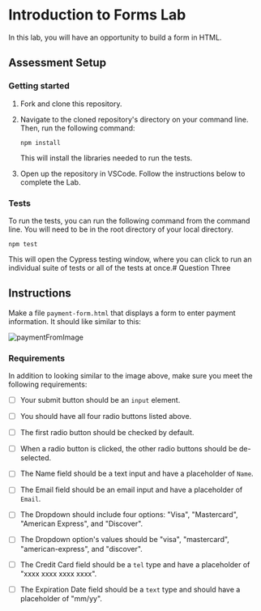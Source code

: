 # Introduction to Forms Lab

In this lab, you will have an opportunity to build a form in HTML.

## Assessment Setup

### Getting started

1. Fork and clone this repository.

1. Navigate to the cloned repository's directory on your command line. Then, run the following command:

   ```
   npm install
   ```

   This will install the libraries needed to run the tests.

1. Open up the repository in VSCode. Follow the instructions below to complete the Lab.

### Tests

To run the tests, you can run the following command from the command line. You will need to be in the root directory of your local directory.

```
npm test
```

This will open the Cypress testing window, where you can click to run an individual suite of tests or all of the tests at once.# Question Three

## Instructions

Make a file `payment-form.html` that displays a form to enter payment information. It should like similar to this:

![paymentFromImage](./imag1es/paymentForm.png)

### Requirements

In addition to looking similar to the image above, make sure you meet the following requirements:

- [ ] Your submit button should be an `input` element.

- [ ] You should have all four radio buttons listed above.

- [ ] The first radio button should be checked by default.

- [ ] When a radio button is clicked, the other radio buttons should be de-selected.

- [ ] The Name field should be a text input and have a placeholder of `Name`.

- [ ] The Email field should be an email input and have a placeholder of `Email`.

- [ ] The Dropdown should include four options: "Visa", "Mastercard", "American Express", and "Discover".

- [ ] The Dropdown option's values should be "visa", "mastercard", "american-express", and "discover".

- [ ] The Credit Card field should be a `tel` type and have a placeholder of "xxxx xxxx xxxx xxxx".

- [ ] The Expiration Date field should be a `text` type and should have a placeholder of "mm/yy".
